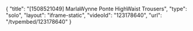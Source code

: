 {
    "title": "[1508521049] MarlaWynne Ponte HighWaist Trousers",
    "type": "solo",
    "layout": "iframe-static",
    "videoId": "123178640",
    "url": "\/tvpembed\/123178640"
}